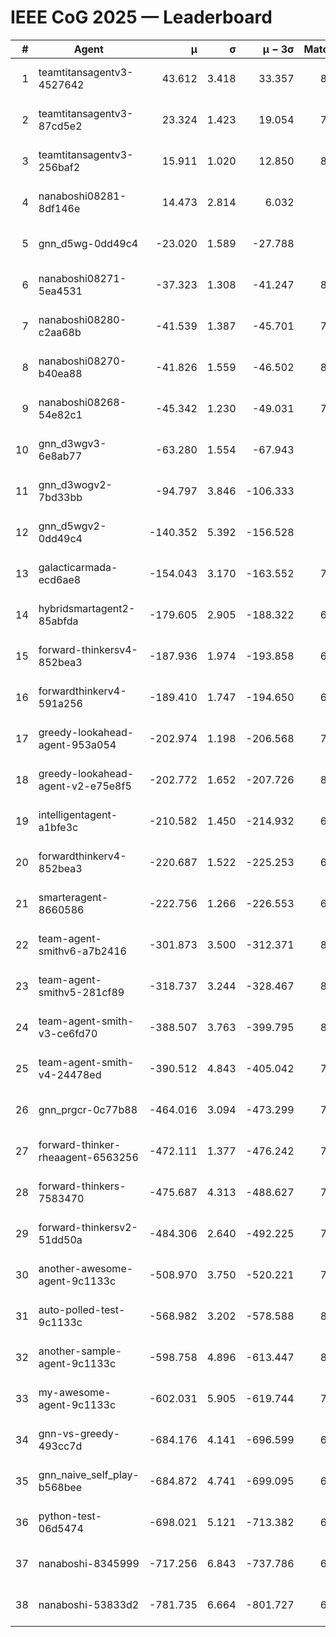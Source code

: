 # IEEE CoG 2025 — Leaderboard

| # | Agent | μ | σ | μ − 3σ | Matches | Updated |
|---:|---|---:|---:|---:|---:|---|
| 1 | teamtitansagentv3-4527642 | 43.612 | 3.418 | 33.357 | 8296 | 2025-08-30 18:58 |
| 2 | teamtitansagentv3-87cd5e2 | 23.324 | 1.423 | 19.054 | 7618 | 2025-08-30 18:58 |
| 3 | teamtitansagentv3-256baf2 | 15.911 | 1.020 | 12.850 | 8014 | 2025-08-30 18:58 |
| 4 | nanaboshi08281-8df146e | 14.473 | 2.814 | 6.032 | 336 | 2025-08-30 18:58 |
| 5 | gnn_d5wg-0dd49c4 | -23.020 | 1.589 | -27.788 | 160 | 2025-08-30 18:58 |
| 6 | nanaboshi08271-5ea4531 | -37.323 | 1.308 | -41.247 | 8218 | 2025-08-30 18:58 |
| 7 | nanaboshi08280-c2aa68b | -41.539 | 1.387 | -45.701 | 7558 | 2025-08-30 18:58 |
| 8 | nanaboshi08270-b40ea88 | -41.826 | 1.559 | -46.502 | 8180 | 2025-08-30 18:58 |
| 9 | nanaboshi08268-54e82c1 | -45.342 | 1.230 | -49.031 | 7760 | 2025-08-30 18:58 |
| 10 | gnn_d3wgv3-6e8ab77 | -63.280 | 1.554 | -67.943 | 198 | 2025-08-30 18:58 |
| 11 | gnn_d3wogv2-7bd33bb | -94.797 | 3.846 | -106.333 | 330 | 2025-08-30 18:58 |
| 12 | gnn_d5wgv2-0dd49c4 | -140.352 | 5.392 | -156.528 | 266 | 2025-08-30 18:58 |
| 13 | galacticarmada-ecd6ae8 | -154.043 | 3.170 | -163.552 | 7600 | 2025-08-30 18:58 |
| 14 | hybridsmartagent2-85abfda | -179.605 | 2.905 | -188.322 | 6901 | 2025-08-30 18:58 |
| 15 | forward-thinkersv4-852bea3 | -187.936 | 1.974 | -193.858 | 6385 | 2025-08-30 18:58 |
| 16 | forwardthinkerv4-591a256 | -189.410 | 1.747 | -194.650 | 6721 | 2025-08-30 18:58 |
| 17 | greedy-lookahead-agent-953a054 | -202.974 | 1.198 | -206.568 | 7184 | 2025-08-30 18:58 |
| 18 | greedy-lookahead-agent-v2-e75e8f5 | -202.772 | 1.652 | -207.726 | 8116 | 2025-08-30 18:58 |
| 19 | intelligentagent-a1bfe3c | -210.582 | 1.450 | -214.932 | 6744 | 2025-08-30 18:58 |
| 20 | forwardthinkerv4-852bea3 | -220.687 | 1.522 | -225.253 | 6654 | 2025-08-30 18:58 |
| 21 | smarteragent-8660586 | -222.756 | 1.266 | -226.553 | 6447 | 2025-08-30 18:58 |
| 22 | team-agent-smithv6-a7b2416 | -301.873 | 3.500 | -312.371 | 8180 | 2025-08-30 18:58 |
| 23 | team-agent-smithv5-281cf89 | -318.737 | 3.244 | -328.467 | 8440 | 2025-08-30 18:58 |
| 24 | team-agent-smith-v3-ce6fd70 | -388.507 | 3.763 | -399.795 | 8998 | 2025-08-30 18:58 |
| 25 | team-agent-smith-v4-24478ed | -390.512 | 4.843 | -405.042 | 7658 | 2025-08-30 18:58 |
| 26 | gnn_prgcr-0c77b88 | -464.016 | 3.094 | -473.299 | 7350 | 2025-08-30 18:58 |
| 27 | forward-thinker-rheaagent-6563256 | -472.111 | 1.377 | -476.242 | 7002 | 2025-08-30 18:58 |
| 28 | forward-thinkers-7583470 | -475.687 | 4.313 | -488.627 | 7900 | 2025-08-30 18:58 |
| 29 | forward-thinkersv2-51dd50a | -484.306 | 2.640 | -492.225 | 7310 | 2025-08-30 18:58 |
| 30 | another-awesome-agent-9c1133c | -508.970 | 3.750 | -520.221 | 7600 | 2025-08-30 18:58 |
| 31 | auto-polled-test-9c1133c | -568.982 | 3.202 | -578.588 | 8080 | 2025-08-30 18:58 |
| 32 | another-sample-agent-9c1133c | -598.758 | 4.896 | -613.447 | 8240 | 2025-08-30 18:58 |
| 33 | my-awesome-agent-9c1133c | -602.031 | 5.905 | -619.744 | 7780 | 2025-08-30 18:58 |
| 34 | gnn-vs-greedy-493cc7d | -684.176 | 4.141 | -696.599 | 6880 | 2025-08-30 18:58 |
| 35 | gnn_naive_self_play-b568bee | -684.872 | 4.741 | -699.095 | 6620 | 2025-08-30 18:58 |
| 36 | python-test-06d5474 | -698.021 | 5.121 | -713.382 | 6900 | 2025-08-30 18:58 |
| 37 | nanaboshi-8345999 | -717.256 | 6.843 | -737.786 | 6990 | 2025-08-30 18:58 |
| 38 | nanaboshi-53833d2 | -781.735 | 6.664 | -801.727 | 6080 | 2025-08-30 18:58 |
